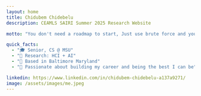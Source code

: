 ```yaml
---
layout: home
title: Chidubem Chidebelu
description: CEAMLS SAIRI Summer 2025 Research Website

motto: "You don't need a roadmap to start, Just use brute force and you will find what works for you."

quick_facts:
  - "🎓 Senior, CS @ MSU"
  - "🔬 Research: HCI + AI"
  - "📍 Based in Baltimore Maryland"
  - "🚀 Passionate about building my career and being the best I can be"

linkedin: https://www.linkedin.com/in/chidubem-chidebelu-a137a9271/
image: /assets/images/me.jpeg
---
```

